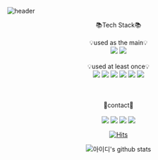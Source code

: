 ![header](https://capsule-render.vercel.app/api?type=waving&color=ff7f00&text=Welcome&fontColor=ffffff&alignment-baseline="middle"&fontAlign=50&fontAlignY=28&height=200&desc=K-Future%20GitHub%20Profile&descAlign=50&descAlignY=50&)
<div align="center">
  📚Tech Stack📚<br/><br/>
  💡used as the main💡<br/>
  <img src="https://img.shields.io/badge/Java-007396?style=flat-square&logo=Java&logoColor=white"/>
  <img src="https://img.shields.io/badge/androidstudio-3DDC84?style=flat-square&logo=android&logoColor=white"/><br/><br/>
  💡used at least once💡<br/>
<img src="https://img.shields.io/badge/c-A8B9CC?style=flat-square&logo=c&logoColor=white"/>
<img src="https://img.shields.io/badge/html5-E34F26?style=flat-square&logo=html5&logoColor=white"/>
<img src="https://img.shields.io/badge/mysql-4479A1?style=flat-square&logo=mysql&logoColor=white"/>
<img src="https://img.shields.io/badge/css3-1572B6?style=flat-square&logo=css3&logoColor=white"/>
<img src="https://img.shields.io/badge/javascript-F7DF1E?style=flat-square&logo=javascript&logoColor=white"/>
<img src="https://img.shields.io/badge/python-3776AB?style=flat-square&logo=python&logoColor=white"/>
</div>

<div align="center">
  <br/><br/><br/>🚀contact🚀<br/><br/>
<a href="https://www.instagram.com/x.one._.ten.x/" target="_blank"><img src="https://img.shields.io/badge/instagram-black?style=flat-square&logo=Instagram&logoColor=white"/></a>
<a href="https://dawning-record.tistory.com/" target="_blank"><img src="https://img.shields.io/badge/tistory-black?style=flat-square&logo=tistory&logoColor=white"/></a>
<img src="https://img.shields.io/badge/khy000426@naver.com-black?style=flat-square&logo=gmail&logoColor=white"/></a>
<a href="https://www.youtube.com/channel/UCp-Mi6hFwEHXDk-uKT9uZjw" target="_blank"><img src="https://img.shields.io/badge/youtube-FF0000?style=flat-square&logo=youtube&logoColor=white"/></a>

[![Hits](https://hits.seeyoufarm.com/api/count/incr/badge.svg?url=https%3A%2F%2Fgithub.com%2FKimhanyeol&count_bg=%2379C83D&title_bg=%23555555&icon=github.svg&icon_color=%23E7E7E7&title=hits&edge_flat=false)](https://hits.seeyoufarm.com)
</div>


<div align="center">
  
![아이디's github stats](https://github-readme-stats.vercel.app/api?username=Kimhanyeol&show_icons=true&theme=flag-india)

</div>
